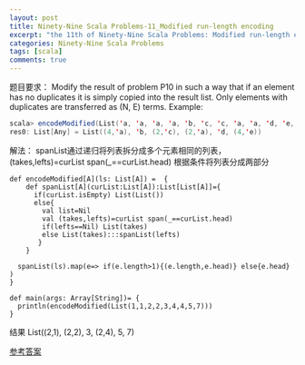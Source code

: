 ```yaml
---
layout: post
title: Ninety-Nine Scala Problems-11_Modified run-length encoding
excerpt: "the 11th of Ninety-Nine Scala Problems: Modified run-length encoding. scala-99题的第11道"
categories: Ninety-Nine Scala Problems
tags: [scala]
comments: true
---
```


题目要求：
Modify the result of problem P10 in such a way that if an element has no duplicates it is simply copied into the result list. Only elements with duplicates are transferred as (N, E) terms.
Example:
```scala
scala> encodeModified(List('a, 'a, 'a, 'a, 'b, 'c, 'c, 'a, 'a, 'd, 'e, 'e, 'e, 'e))
res0: List[Any] = List((4,'a), 'b, (2,'c), (2,'a), 'd, (4,'e))
```
解法：
spanList通过递归将列表拆分成多个元素相同的列表，
(takes,lefts)=curList span(_==curList.head)  根据条件将列表分成两部分

```
def encodeModified[A](ls: List[A]) =  {
    def spanList[A](curList:List[A]):List[List[A]]={
      if(curList.isEmpty) List(List())
      else{
        val list=Nil
        val (takes,lefts)=curList span(_==curList.head)
        if(lefts==Nil) List(takes)
        else List(takes):::spanList(lefts)
       }
    }

  spanList(ls).map(e=> if(e.length>1){(e.length,e.head)} else{e.head} )
}

def main(args: Array[String])= {
  println(encodeModified(List(1,1,2,2,3,4,4,5,7)))
}
```
结果
List((2,1), (2,2), 3, (2,4), 5, 7)

<a href="http://aperiodic.net/phil/scala/s-99/p11.scala"> 参考答案 </a>
